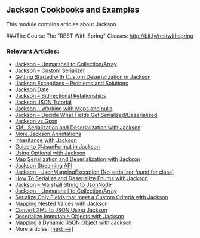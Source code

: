 ## Jackson Cookbooks and Examples

This module contains articles about Jackson.

###The Course
The "REST With Spring" Classes: http://bit.ly/restwithspring

### Relevant Articles: 
- [Jackson – Unmarshall to Collection/Array](https://www.baeldung.com/jackson-collection-array)
- [Jackson – Custom Serializer](https://www.baeldung.com/jackson-custom-serialization)
- [Getting Started with Custom Deserialization in Jackson](https://www.baeldung.com/jackson-deserialization)
- [Jackson Exceptions – Problems and Solutions](https://www.baeldung.com/jackson-exception)
- [Jackson Date](https://www.baeldung.com/jackson-serialize-dates)
- [Jackson – Bidirectional Relationships](https://www.baeldung.com/jackson-bidirectional-relationships-and-infinite-recursion)
- [Jackson JSON Tutorial](https://www.baeldung.com/jackson)
- [Jackson – Working with Maps and nulls](https://www.baeldung.com/jackson-map-null-values-or-null-key)
- [Jackson – Decide What Fields Get Serialized/Deserialized](https://www.baeldung.com/jackson-field-serializable-deserializable-or-not)
- [Jackson vs Gson](https://www.baeldung.com/jackson-vs-gson)
- [XML Serialization and Deserialization with Jackson](https://www.baeldung.com/jackson-xml-serialization-and-deserialization)
- [More Jackson Annotations](https://www.baeldung.com/jackson-advanced-annotations)
- [Inheritance with Jackson](https://www.baeldung.com/jackson-inheritance)
- [Guide to @JsonFormat in Jackson](https://www.baeldung.com/jackson-jsonformat)
- [Using Optional with Jackson](https://www.baeldung.com/jackson-optional)
- [Map Serialization and Deserialization with Jackson](https://www.baeldung.com/jackson-map)
- [Jackson Streaming API](https://www.baeldung.com/jackson-streaming-api)
- [Jackson – JsonMappingException (No serializer found for class)](https://www.baeldung.com/jackson-jsonmappingexception)
- [How To Serialize and Deserialize Enums with Jackson](https://www.baeldung.com/jackson-serialize-enums)
- [Jackson – Marshall String to JsonNode](https://www.baeldung.com/jackson-json-to-jsonnode)
- [Jackson – Unmarshall to Collection/Array](https://www.baeldung.com/jackson-collection-array)
- [Serialize Only Fields that meet a Custom Criteria with Jackson](https://www.baeldung.com/jackson-serialize-field-custom-criteria)
- [Mapping Nested Values with Jackson](https://www.baeldung.com/jackson-nested-values)
- [Convert XML to JSON Using Jackson](https://www.baeldung.com/jackson-convert-xml-json)
- [Deserialize Immutable Objects with Jackson](https://www.baeldung.com/jackson-deserialize-immutable-objects)
- [Mapping a Dynamic JSON Object with Jackson](https://www.baeldung.com/jackson-mapping-dynamic-object)
- More articles: [[next -->]](/../jackson-2)

